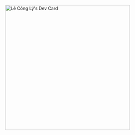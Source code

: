 <a href="https://app.daily.dev/lecongly"><img src="https://api.daily.dev/devcards/db439ed12f504554a86063798e74721a.png?r=l5h" width="400" alt="Lê Công Lý's Dev Card"/></a>
